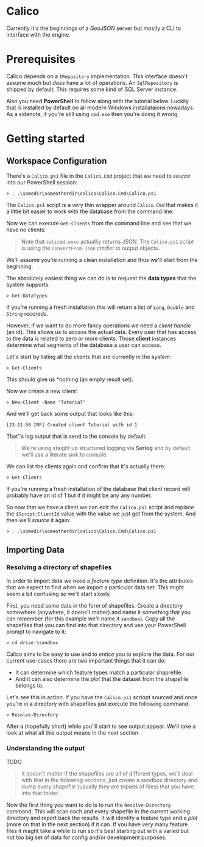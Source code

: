# Calico
Currently it's the beginnings of a *GeoJSON* server but mostly a CLI to interface with the engine.

# Prerequisites
Calico depends on a `IRepository` implementation. This interface doesn't assume much but *does* have a lot of operations. An `SqlRepository` is shipped by default. This requires some kind of SQL Server instance.

Also you need **PowerShell** to follow along with the tutorial below. Luckily that is installed by default on all modern Windows installataions nowadays. As a sidenote, if you're still using `cmd.exe` then you're doing it wrong.

# Getting started
## Workspace Configuration
There's a `Calico.ps1` file in the `Calico.Cmd` project that we need to *source* into our PowerShell session:

    > . .\somedir\someotherdir\calico\Calico.Cmd\Calico.ps1

The `Calico.ps1` script is a very thin wrapper around `Calico.Cmd` that makes it a little bit easier to work with the database from the command line.

Now we can execute `Get-Clients` from the command line and see that we have no clients.

> Note that `calicmd.exxe` actuallly returns JSON. The `Calico.ps1` script is using the `ConvertFrom-Json` *cmdlet* to output objects.

We'll assume you're running a clean installation and thus we'll start from the beginning. 

The absolutely easiest thing we can do is to request the **data types** that the system supports.

    > Get-DataTypes

If you're running a fresh installation this will return a list of `Long`, `Double` and `String` recoreds.

However, if we want to do more fancy operations we need a *client handle* (an id). This allows us to access the actual data. Every user that has access to the data is related to zero or more clients. Those **client** instances determine what segments of the database a user can access. 

Let's start by listing all the clients that are currently in the system:

    > Get-Clients

This should give us *nothing (an empty result set).

Now we create a new client:

    > New-Client -Name "Tutorial"

And we'll get back some output that looks like this:

    [23:11:58 INF] Created client Tutorial with id 1

That''s log output that is send to the console by default. 

> We're using staight up structured logging via **Serlog** and by default we'll use a literate sink to console.

We can list the clients again and confirm that it's actually there:

    > Get-Clients

If you're running a fresh installation of the database that client record will probably have an id of 1 but if it might be any any number.

So now that we have a client we can edit the `Calico.ps1` script and replace the `$Script:ClientId` value
with the value we just got from the system. And then we'll *source* it again:

    > . .\somedir\someotherdir\calico\Calico.Cmd\Calico.ps1

## Importing Data
### Resolving a directory of shapefiles
In order to import data we need a *feature type* definition. It's the attributes that we expect to find when we import a particular data set. This might seem a bit confusing so we'll start slowly.

First, you need some data in the form of shapefiles. Create a directory somewhere (anywhere, it doens't matter) and name it something that you can remember (for this example we'll name it `sandbox`). Copy all the shapefiles that you can find into that directory and use your PowerShell prompt to navigate to it:

    > cd drive:\sandbox

Calico aims to be easy to use and to *entice* you to explore the data. For our current use-cases there are two important things that it can do:

* It can determine which feature types match a particular shaprefile.
* And it can also determine the *plot* that the dataset from the shapefile belongs to.

Let's see this in action. If you have the `Calico.ps1` scriopt sourced and once you're in a directory with shapefiles just execute the following command:

    > Resolve-Directory

After a (hopefully short) while you'lll start to see output appear. We'll take a look at what all this output means in the next section.

### Understanding the output
TODO


> It doesn't matter if the shapefiles are all of different types, we'll deal with that in the following sections, just create a sandbox directory and dump every shapefile (usually they are *triplets* of files) that you have into that folder.

Now the first thing you want to do is to run the `Resolve-Directory` command. This will scan each and every shapefile in the current working directory and report back the results. It will identify a feature type and a *plot* (more on that in the next section) if it can. If you have very many feature files it maght take a while to run so it's best starting out with a varied but not too big set of data for config and/or development purposes.


